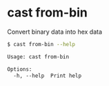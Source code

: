 # cast from-bin

Convert binary data into hex data

```bash
$ cast from-bin --help
```

```txt
Usage: cast from-bin

Options:
  -h, --help  Print help
```
